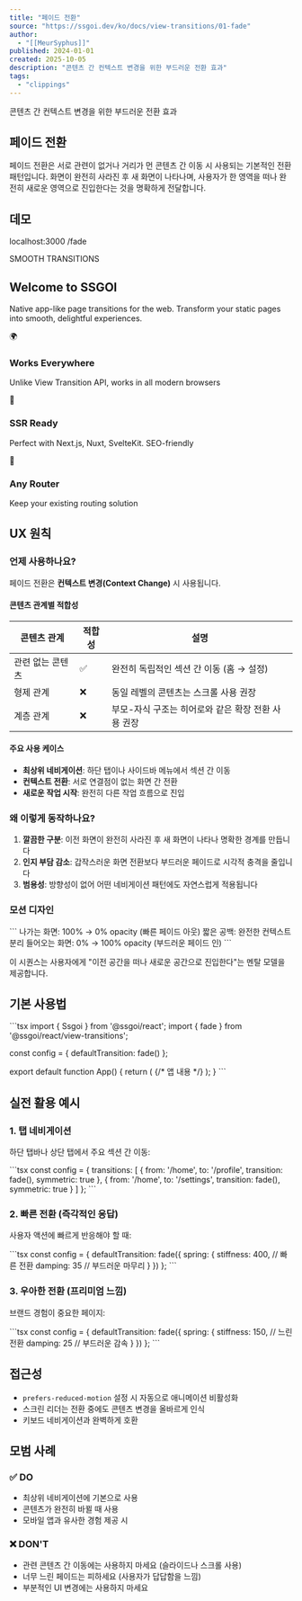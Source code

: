 ```yaml
---
title: "페이드 전환"
source: "https://ssgoi.dev/ko/docs/view-transitions/01-fade"
author:
  - "[[MeurSyphus]]"
published: 2024-01-01
created: 2025-10-05
description: "콘텐츠 간 컨텍스트 변경을 위한 부드러운 전환 효과"
tags:
  - "clippings"
---
```

콘텐츠 간 컨텍스트 변경을 위한 부드러운 전환 효과

## 페이드 전환

페이드 전환은 서로 관련이 없거나 거리가 먼 콘텐츠 간 이동 시 사용되는 기본적인 전환 패턴입니다. 화면이 완전히 사라진 후 새 화면이 나타나며, 사용자가 한 영역을 떠나 완전히 새로운 영역으로 진입한다는 것을 명확하게 전달합니다.

## 데모

localhost:3000 /fade

SMOOTH TRANSITIONS

## Welcome to SSGOI

Native app-like page transitions for the web. Transform your static pages into smooth, delightful experiences.

🌍

### Works Everywhere

Unlike View Transition API, works in all modern browsers

🚀

### SSR Ready

Perfect with Next.js, Nuxt, SvelteKit. SEO-friendly

🎯

### Any Router

Keep your existing routing solution

## UX 원칙

### 언제 사용하나요?

페이드 전환은 **컨텍스트 변경(Context Change)** 시 사용됩니다.

#### 콘텐츠 관계별 적합성

| 콘텐츠 관계 | 적합성 | 설명 |
| --- | --- | --- |
| 관련 없는 콘텐츠 | ✅ | 완전히 독립적인 섹션 간 이동 (홈 → 설정) |
| 형제 관계 | ❌ | 동일 레벨의 콘텐츠는 스크롤 사용 권장 |
| 계층 관계 | ❌ | 부모-자식 구조는 히어로와 같은 확장 전환 사용 권장 |

#### 주요 사용 케이스

- **최상위 네비게이션**: 하단 탭이나 사이드바 메뉴에서 섹션 간 이동
- **컨텍스트 전환**: 서로 연결점이 없는 화면 간 전환
- **새로운 작업 시작**: 완전히 다른 작업 흐름으로 진입

### 왜 이렇게 동작하나요?

1. **깔끔한 구분**: 이전 화면이 완전히 사라진 후 새 화면이 나타나 명확한 경계를 만듭니다
2. **인지 부담 감소**: 갑작스러운 화면 전환보다 부드러운 페이드로 시각적 충격을 줄입니다
3. **범용성**: 방향성이 없어 어떤 네비게이션 패턴에도 자연스럽게 적용됩니다

### 모션 디자인

\`\`\`
나가는 화면: 100% → 0% opacity (빠른 페이드 아웃)
짧은 공백: 완전한 컨텍스트 분리
들어오는 화면: 0% → 100% opacity (부드러운 페이드 인)
\`\`\`

이 시퀀스는 사용자에게 "이전 공간을 떠나 새로운 공간으로 진입한다"는 멘탈 모델을 제공합니다.

## 기본 사용법

\`\`\`tsx
import { Ssgoi } from '@ssgoi/react';
import { fade } from '@ssgoi/react/view-transitions';

const config = {
  defaultTransition: fade()
};

export default function App() {
  return (
    <Ssgoi config={config}>
      {/* 앱 내용 */}
    </Ssgoi>
  );
}
\`\`\`

## 실전 활용 예시

### 1\. 탭 네비게이션

하단 탭바나 상단 탭에서 주요 섹션 간 이동:

\`\`\`tsx
const config = {
  transitions: [
    {
      from: '/home',
      to: '/profile',
      transition: fade(),
      symmetric: true
    },
    {
      from: '/home',
      to: '/settings',
      transition: fade(),
      symmetric: true
    }
  ]
};
\`\`\`

### 2\. 빠른 전환 (즉각적인 응답)

사용자 액션에 빠르게 반응해야 할 때:

\`\`\`tsx
const config = {
  defaultTransition: fade({
    spring: {
      stiffness: 400,  // 빠른 전환
      damping: 35      // 부드러운 마무리
    }
  })
};
\`\`\`

### 3\. 우아한 전환 (프리미엄 느낌)

브랜드 경험이 중요한 페이지:

\`\`\`tsx
const config = {
  defaultTransition: fade({
    spring: {
      stiffness: 150,  // 느린 전환
      damping: 25      // 부드러운 감속
    }
  })
};
\`\`\`

## 접근성

- `prefers-reduced-motion` 설정 시 자동으로 애니메이션 비활성화
- 스크린 리더는 전환 중에도 콘텐츠 변경을 올바르게 인식
- 키보드 네비게이션과 완벽하게 호환

## 모범 사례

### ✅ DO

- 최상위 네비게이션에 기본으로 사용
- 콘텐츠가 완전히 바뀔 때 사용
- 모바일 앱과 유사한 경험 제공 시

### ❌ DON'T

- 관련 콘텐츠 간 이동에는 사용하지 마세요 (슬라이드나 스크롤 사용)
- 너무 느린 페이드는 피하세요 (사용자가 답답함을 느낌)
- 부분적인 UI 변경에는 사용하지 마세요
